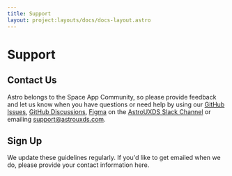 ```yaml
---
title: Support
layout: project:layouts/docs/docs-layout.astro
---
```


# Support

## Contact Us

Astro belongs to the Space App Community, so please provide feedback and let us know when you have questions or need help by using our [GitHub Issues](https://github.com/RocketCommunicationsInc/astro/issues), [GitHub Discussions](https://github.com/RocketCommunicationsInc/astro/discussions), [Figma](https://www.figma.com/@astrouxds) on the [AstroUXDS Slack Channel](https://astrouxds.slack.com) or emailing support@astrouxds.com.

## Sign Up

We update these guidelines regularly. If you'd like to get emailed when we do, please provide your contact information here.

<!-- <form action="https://rocketcom.us12.list-manage.com/subscribe/post" method="GET">
	<p>
		<label for="email">Email Address</label>
		<input type="email" name="EMAIL" id="email" />
	</p>
	<p>
		<label for="company">Company</label>
		<input type="text" name="COMPANY" id="company" />
	</p>
	<p>
		<label for="firstname">First Name</label>
		<input type="text" name="FNAME" id="fistname" />
	</p>
	<p>
		<label for="lastname">Last Name</label>
		<input type="text" name="LNAME" id="lastname" />
	</p>
	<p>
		<button type="submit">Submit</button>
	</p>
	<input type="hidden" name="u" value="f067e558ee805172850a87843" />
	<input type="hidden" name="id" value="c1af406c10" />
	<input type="hidden" name="u" value="f067e558ee805172850a87843" />
	<input type="hidden" name="b_f067e558ee805172850a87843_c1af406c10" />
</form> -->